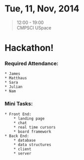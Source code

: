 # Tue, 11, Nov, 2014  
> 12:00 - 19:00  
> CMPSCI USpace  

# Hackathon! 

### Required Attendance:  
	* James  
	* Matthaus  
	* Sara  
	* Julian 
	* Nam  
	
### Mini Tasks:  

	* Front End:  
		* landing page
		* chat
		* real time cursors
		* board framework
	* Back End:  
		* database
		* data structures
		* client
		* server

